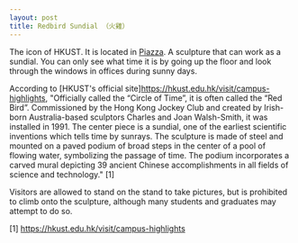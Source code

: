 ```yaml
---
layout: post
title: Redbird Sundial （火雞）
---
```

The icon of HKUST. It is located in [Piazza](). A sculpture that can work as a sundial. You can only see what time it is by going up the floor and look through the windows in offices during sunny days.

According to [HKUST's official site]<https://hkust.edu.hk/visit/campus-highlights>, "Officially called the “Circle of Time”, it is often called the “Red Bird”. Commissioned by the Hong Kong Jockey Club and created by Irish-born Australia-based sculptors Charles and Joan Walsh-Smith, it was installed in 1991. The center piece is a sundial, one of the earliest scientific inventions which tells time by sunrays. The sculpture is made of steel and mounted on a paved podium of broad steps in the center of a pool of flowing water, symbolizing the passage of time. The podium incorporates a carved mural depicting 39 ancient Chinese accomplishments in all fields of science and technology." [1]

Visitors are allowed to stand on the stand to take pictures, but is prohibited to climb onto the sculpture, although many students and graduates may attempt to do so.

[1] <https://hkust.edu.hk/visit/campus-highlights>
